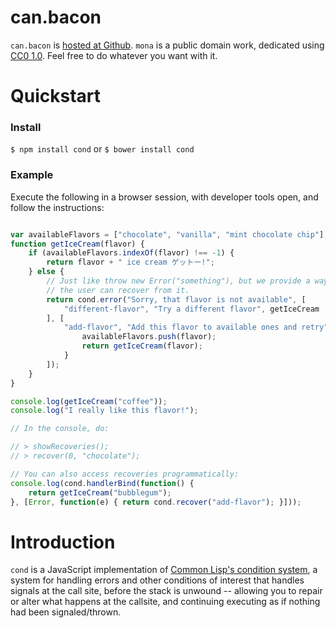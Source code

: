 # can.bacon

`can.bacon` is [hosted at Github](http://github.com/zkat/can.bacon). `mona` is a
public domain work, dedicated using
[CC0 1.0](https://creativecommons.org/publicdomain/zero/1.0/). Feel free to do
whatever you want with it.

# Quickstart

### Install

`$ npm install cond`
or
`$ bower install cond`

### Example

Execute the following in a browser session, with developer tools open, and
follow the instructions:

```javascript

var availableFlavors = ["chocolate", "vanilla", "mint chocolate chip"];
function getIceCream(flavor) {
    if (availableFlavors.indexOf(flavor) !== -1) {
        return flavor + " ice cream ゲットー!";
    } else {
        // Just like throw new Error("something"), but we provide a way
        // the user can recover from it.
        return cond.error("Sorry, that flavor is not available", [
            "different-flavor", "Try a different flavor", getIceCream
        ], [
            "add-flavor", "Add this flavor to available ones and retry", function() {
                availableFlavors.push(flavor);
                return getIceCream(flavor);
            }
        ]);
    }
}

console.log(getIceCream("coffee"));
console.log("I really like this flavor!");

// In the console, do:

// > showRecoveries();
// > recover(0, "chocolate");

// You can also access recoveries programmatically:
console.log(cond.handlerBind(function() {
    return getIceCream("bubblegum");
}, [Error, function(e) { return cond.recover("add-flavor"); }]));
```

# Introduction

`cond` is a JavaScript implementation of
[Common Lisp's condition system](http://gigamonkeys.com/book/beyond-exception-handling-conditions-and-restarts.html),
a system for handling errors and other conditions of interest that handles
signals at the call site, before the stack is unwound -- allowing you to repair
or alter what happens at the callsite, and continuing executing as if nothing
had been signaled/thrown.
